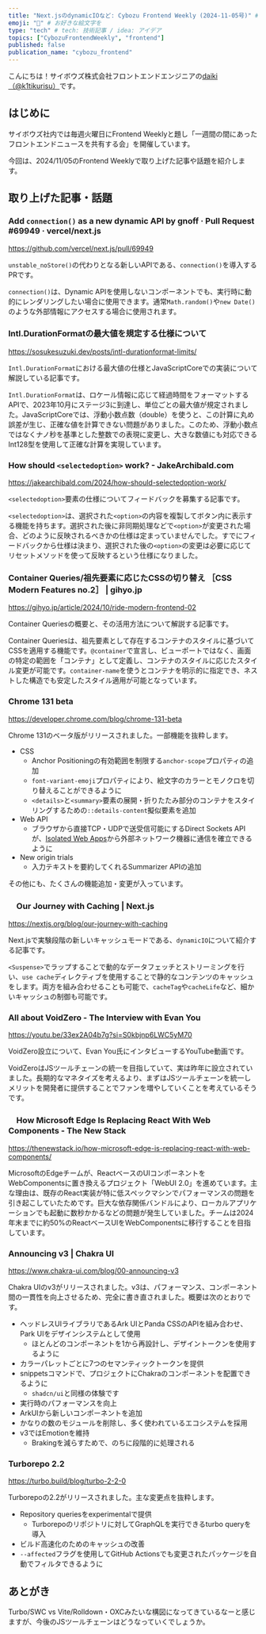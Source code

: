 ```yaml
---
title: "Next.jsのdynamicIOなど: Cybozu Frontend Weekly (2024-11-05号)" # 目立ったニュースを選ぶ
emoji: "📰" # お好きな絵文字を
type: "tech" # tech: 技術記事 / idea: アイデア
topics: ["CybozuFrontendWeekly", "frontend"]
published: false
publication_name: "cybozu_frontend"
---
```


こんにちは！サイボウズ株式会社フロントエンドエンジニアの[daiki（@k1tikurisu）](https://x.com/k1tikurisu)です。

## はじめに

サイボウズ社内では毎週火曜日にFrontend Weeklyと題し「一週間の間にあったフロントエンドニュースを共有する会」を開催しています。

今回は、2024/11/05のFrontend Weeklyで取り上げた記事や話題を紹介します。

## 取り上げた記事・話題

### Add `connection()` as a new dynamic API by gnoff · Pull Request #69949 · vercel/next.js

https://github.com/vercel/next.js/pull/69949

`unstable_noStore()`の代わりとなる新しいAPIである、`connection()`を導入するPRです。

`connection()`は、Dynamic APIを使用しないコンポーネントでも、実行時に動的にレンダリングしたい場合に使用できます。通常`Math.random()`や`new Date()`のような外部情報にアクセスする場合に使用されます。

### Intl.DurationFormatの最大値を規定する仕様について

https://sosukesuzuki.dev/posts/intl-durationformat-limits/

`Intl.DurationFormat`における最大値の仕様とJavaScriptCoreでの実装について解説している記事です。

`Intl.DurationFormat`は、ロケール情報に応じて経過時間をフォーマットするAPIで、2023年10月にステージ3に到達し、単位ごとの最大値が規定されました。JavaScriptCoreでは、浮動小数点数（double）を使うと、この計算に丸め誤差が生じ、正確な値を計算できない問題がありました。このため、浮動小数点ではなくナノ秒を基準とした整数での表現に変更し、大きな数値にも対応できるInt128型を使用して正確な計算を実現しています。

### How should `<selectedoption>` work? - JakeArchibald.com

https://jakearchibald.com/2024/how-should-selectedoption-work/

`<selectedoption>`要素の仕様についてフィードバックを募集する記事です。

`<selectedoption>`は、選択された`<option>`の内容を複製してボタン内に表示する機能を持ちます。選択された後に非同期処理などで`<option>`が変更された場合、どのように反映されるべきかの仕様は定まっていませんでした。すでにフィードバックから仕様は決まり、選択された後の`<option>`の変更は必要に応じてリセットメソッドを使って反映するという仕様になりました。

### Container Queries/祖先要素に応じたCSSの切り替え ［CSS Modern Features no.2］ | gihyo.jp

https://gihyo.jp/article/2024/10/ride-modern-frontend-02

Container Queriesの概要と、その活用方法について解説する記事です。

Container Queriesは、祖先要素として存在するコンテナのスタイルに基づいてCSSを適用する機能です。`@container`で宣言し、ビューポートではなく、画面の特定の範囲を「コンテナ」として定義し、コンテナのスタイルに応じたスタイル変更が可能です。`container-name`を使うとコンテナを明示的に指定でき、ネストした構造でも安定したスタイル適用が可能となっています。

### Chrome 131 beta

https://developer.chrome.com/blog/chrome-131-beta

Chrome 131のベータ版がリリースされました。一部機能を抜粋します。

- CSS
  - Anchor Positioningの有効範囲を制限する`anchor-scope`プロパティの追加
  - `font-variant-emoji`プロパティにより、絵文字のカラーとモノクロを切り替えることができるように
  - `<details>`と`<summary>`要素の展開・折りたたみ部分のコンテナをスタイリングするための`::details-content`擬似要素を追加
- Web API
  - ブラウザから直接TCP・UDPで送受信可能にするDirect Sockets APIが、[Isolated Web Apps](https://github.com/WICG/isolated-web-apps/blob/main/README.md)から外部ネットワーク機器に通信を確立できるように
- New origin trials
  - 入力テキストを要約してくれるSummarizer APIの追加

その他にも、たくさんの機能追加・変更が入っています。

### 　Our Journey with Caching | Next.js

https://nextjs.org/blog/our-journey-with-caching

Next.jsで実験段階の新しいキャッシュモードである、`dynamicIO`について紹介する記事です。

`<Suspense>`でラップすることで動的なデータフェッチとストリーミングを行い、`use cache`ディレクティブを使用することで静的なコンテンツのキャッシュをします。両方を組み合わせることも可能で、`cacheTag`や`cacheLife`など、細かいキャッシュの制御も可能です。

### All about VoidZero - The Interview with Evan You

https://youtu.be/33ex2A04b7g?si=S0kbjnp6LWC5yM70

VoidZero設立について、Evan You氏にインタビューするYouTube動画です。

VoidZeroはJSツールチェーンの統一を目指していて、実は昨年に設立されていました。長期的なマネタイズを考えるより、まずはJSツールチェーンを統一しメリットを開発者に提供することでファンを増やしていくことを考えているそうです。

### 　How Microsoft Edge Is Replacing React With Web Components - The New Stack

https://thenewstack.io/how-microsoft-edge-is-replacing-react-with-web-components/

MicrosoftのEdgeチームが、ReactベースのUIコンポーネントをWebComponentsに置き換えるプロジェクト「WebUI 2.0」を進めています。主な理由は、既存のReact実装が特に低スペックマシンでパフォーマンスの問題を引き起こしていたためです。巨大な依存関係バンドルにより、ローカルアプリケーションでも起動に数秒かかるなどの問題が発生していました。チームは2024年末までに約50%のReactベースUIをWebComponentsに移行することを目指しています。

### Announcing v3 | Chakra UI

https://www.chakra-ui.com/blog/00-announcing-v3

Chakra UIのv3がリリースされました。v3は、パフォーマンス、コンポーネント間の一貫性を向上させるため、完全に書き直されました。概要は次のとおりです。

- ヘッドレスUIライブラリであるArk UIとPanda CSSのAPIを組み合わせ、Park UIをデザインシステムとして使用
  - ほとんどのコンポーネントを1から再設計し、デザイントークンを使用するように
- カラーパレットごとに7つのセマンティックトークンを提供
- snippetsコマンドで、プロジェクトにChakraのコンポーネントを配置できるように
  - `shadcn/ui`と同様の体験です
- 実行時のパフォーマンスを向上
- ArkUIから新しいコンポーネントを追加
- かなりの数のモジュールを削除し、多く使われているエコシステムを採用
- v3ではEmotionを維持
  - Brakingを減らすためで、のちに段階的に処理される

### Turborepo 2.2

https://turbo.build/blog/turbo-2-2-0

Turborepoの2.2がリリースされました。主な変更点を抜粋します。

- Repository queriesをexperimentalで提供
  - Turborepoのリポジトリに対してGraphQLを実行できるturbo queryを導入
- ビルド高速化のためのキャッシュの改善
- `--affected`フラグを使用してGitHub Actionsでも変更されたパッケージを自動でフィルタできるように

## あとがき

Turbo/SWC vs Vite/Rolldown・OXCみたいな構図になってきているなーと感じますが、今後のJSツールチェーンはどうなっていくでしょうか。
